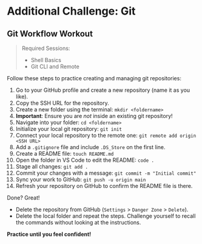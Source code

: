 # Additional Challenge: Git

## Git Workflow Workout

> Required Sessions:
>
> - Shell Basics
> - Git CLI and Remote

Follow these steps to practice creating and managing git repositories:

1. Go to your GitHub profile and create a new repository (name it as you like).
2. Copy the SSH URL for the repository.
3. Create a new folder using the terminal: `mkdir <foldername>`
4. **Important**: Ensure you are _not_ inside an existing git repository!
5. Navigate into your folder: `cd <foldername>`
6. Initialize your local git repository: `git init`
7. Connect your local repository to the remote one: `git remote add origin <SSH URL>`
8. Add a `.gitignore` file and include `.DS_Store` on the first line.
9. Create a README file: `touch README.md`
10. Open the folder in VS Code to edit the README: `code .`
11. Stage all changes: `git add .`
12. Commit your changes with a message: `git commit -m "Initial commit"`
13. Sync your work to GitHub: `git push -u origin main`
14. Refresh your repository on GitHub to confirm the README file is there.

Done? Great!

- Delete the repository from GitHub (`Settings` > `Danger Zone` > `Delete`).
- Delete the local folder and repeat the steps. Challenge yourself to recall the commands without looking at the instructions.

**Practice until you feel confident!**
